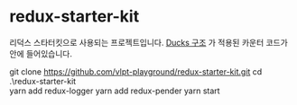 # redux-starter-kit

리덕스 스타터킷으로 사용되는 프로젝트입니다.
[Ducks 구조](https://velopert.com/3358) 가 적용된 카운터 코드가 안에 들어있습니다.



git clone https://github.com/vlpt-playground/redux-starter-kit.git
cd .\redux-starter-kit\
yarn add redux-logger
yarn add redux-pender
yarn start
